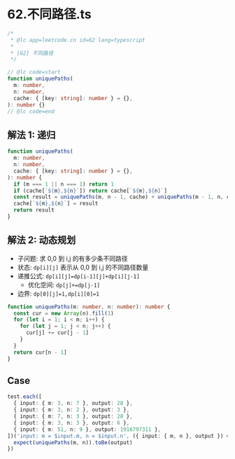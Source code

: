 # 62.不同路径.ts

```ts
/*
 * @lc app=leetcode.cn id=62 lang=typescript
 *
 * [62] 不同路径
 */

// @lc code=start
function uniquePaths(
  m: number,
  n: number,
  cache: { [key: string]: number } = {},
): number {}
// @lc code=end
```

## 解法 1: 递归

```ts
function uniquePaths(
  m: number,
  n: number,
  cache: { [key: string]: number } = {},
): number {
  if (m === 1 || n === 1) return 1
  if (cache[`${m},${n}`]) return cache[`${m},${n}`]
  const result = uniquePaths(m, n - 1, cache) + uniquePaths(m - 1, n, cache)
  cache[`${m},${n}`] = result
  return result
}
```

## 解法 2: 动态规划

- 子问题: 求 0,0 到 i,j 的有多少条不同路径
- 状态: `dp[i][j]` 表示从 0,0 到 i,j 的不同路径数量
- 递推公式: `dp[i][j]=dp[i-1][j]+dp[i][j-1]`
  - 优化空间: `dp[j]+=dp[j-1]`
- 边界: `dp[0][j]=1,dp[i][0]=1`

```ts
function uniquePaths(m: number, n: number): number {
  const cur = new Array(n).fill(1)
  for (let i = 1; i < m; i++) {
    for (let j = 1; j < n; j++) {
      cur[j] += cur[j - 1]
    }
  }
  return cur[n - 1]
}
```

## Case

```ts
test.each([
  { input: { m: 3, n: 7 }, output: 28 },
  { input: { m: 3, n: 2 }, output: 3 },
  { input: { m: 7, n: 3 }, output: 28 },
  { input: { m: 3, n: 3 }, output: 6 },
  { input: { m: 51, n: 9 }, output: 1916797311 },
])('input: m = $input.m, n = $input.n', ({ input: { m, n }, output }) => {
  expect(uniquePaths(m, n)).toBe(output)
})
```
